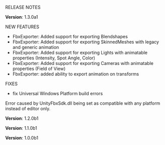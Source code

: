 RELEASE NOTES

**Version**: 1.3.0a1

NEW FEATURES
* FbxExporter: Added support for exporting Blendshapes
* FbxExporter: Added support for exporting SkinnedMeshes with legacy and generic animation
* FbxExporter: Added support for exporting Lights with animatable properties (Intensity, Spot Angle, Color)
* FbxExporter: Added support for exporting Cameras with animatable properties (Field of View)
* FbxExporter: added ability to export animation on transforms

FIXES
* fix Universal Windows Platform build errors

Error caused by UnityFbxSdk.dll being set as compatible with any platform instead of editor only.

**Version**: 1.2.0b1

**Version**: 1.1.0b1

**Version**: 1.0.0b1